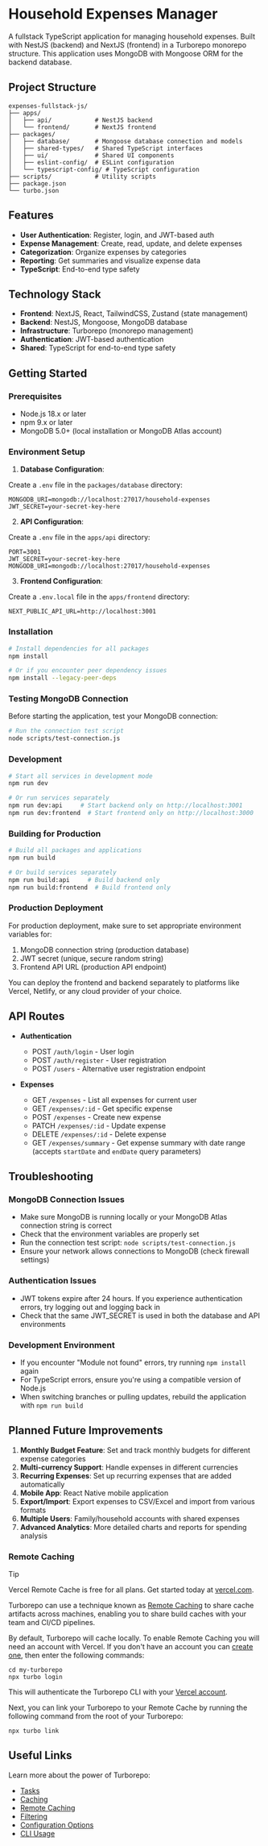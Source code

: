 # Household Expenses Manager

A fullstack TypeScript application for managing household expenses. Built with NestJS (backend) and NextJS (frontend) in a Turborepo monorepo structure. This application uses MongoDB with Mongoose ORM for the backend database.

## Project Structure

```
expenses-fullstack-js/
├── apps/
│   ├── api/            # NestJS backend
│   └── frontend/       # NextJS frontend
├── packages/
│   ├── database/       # Mongoose database connection and models
│   ├── shared-types/   # Shared TypeScript interfaces
│   ├── ui/             # Shared UI components
│   ├── eslint-config/  # ESLint configuration
│   └── typescript-config/ # TypeScript configuration
├── scripts/            # Utility scripts
├── package.json
└── turbo.json
```

## Features

- **User Authentication**: Register, login, and JWT-based auth
- **Expense Management**: Create, read, update, and delete expenses
- **Categorization**: Organize expenses by categories
- **Reporting**: Get summaries and visualize expense data
- **TypeScript**: End-to-end type safety

## Technology Stack

- **Frontend**: NextJS, React, TailwindCSS, Zustand (state management)
- **Backend**: NestJS, Mongoose, MongoDB database
- **Infrastructure**: Turborepo (monorepo management)
- **Authentication**: JWT-based authentication
- **Shared**: TypeScript for end-to-end type safety

## Getting Started

### Prerequisites

- Node.js 18.x or later
- npm 9.x or later
- MongoDB 5.0+ (local installation or MongoDB Atlas account)

### Environment Setup

1. **Database Configuration**:

Create a `.env` file in the `packages/database` directory:
```
MONGODB_URI=mongodb://localhost:27017/household-expenses
JWT_SECRET=your-secret-key-here
```

2. **API Configuration**:

Create a `.env` file in the `apps/api` directory:
```
PORT=3001
JWT_SECRET=your-secret-key-here
MONGODB_URI=mongodb://localhost:27017/household-expenses
```

3. **Frontend Configuration**:

Create a `.env.local` file in the `apps/frontend` directory:
```
NEXT_PUBLIC_API_URL=http://localhost:3001
```

### Installation

```bash
# Install dependencies for all packages
npm install

# Or if you encounter peer dependency issues
npm install --legacy-peer-deps
```

### Testing MongoDB Connection

Before starting the application, test your MongoDB connection:

```bash
# Run the connection test script
node scripts/test-connection.js
```

### Development

```bash
# Start all services in development mode
npm run dev

# Or run services separately
npm run dev:api     # Start backend only on http://localhost:3001
npm run dev:frontend  # Start frontend only on http://localhost:3000
```

### Building for Production

```bash
# Build all packages and applications
npm run build

# Or build services separately
npm run build:api     # Build backend only
npm run build:frontend  # Build frontend only
```

### Production Deployment

For production deployment, make sure to set appropriate environment variables for:

1. MongoDB connection string (production database)
2. JWT secret (unique, secure random string)
3. Frontend API URL (production API endpoint)

You can deploy the frontend and backend separately to platforms like Vercel, Netlify, or any cloud provider of your choice.

## API Routes

- **Authentication**

  - POST `/auth/login` - User login
  - POST `/auth/register` - User registration
  - POST `/users` - Alternative user registration endpoint

- **Expenses**
  - GET `/expenses` - List all expenses for current user
  - GET `/expenses/:id` - Get specific expense
  - POST `/expenses` - Create new expense
  - PATCH `/expenses/:id` - Update expense
  - DELETE `/expenses/:id` - Delete expense
  - GET `/expenses/summary` - Get expense summary with date range (accepts `startDate` and `endDate` query parameters)

## Troubleshooting

### MongoDB Connection Issues

- Make sure MongoDB is running locally or your MongoDB Atlas connection string is correct
- Check that the environment variables are properly set
- Run the connection test script: `node scripts/test-connection.js`
- Ensure your network allows connections to MongoDB (check firewall settings)

### Authentication Issues

- JWT tokens expire after 24 hours. If you experience authentication errors, try logging out and logging back in
- Check that the same JWT_SECRET is used in both the database and API environments

### Development Environment

- If you encounter "Module not found" errors, try running `npm install` again
- For TypeScript errors, ensure you're using a compatible version of Node.js
- When switching branches or pulling updates, rebuild the application with `npm run build`

## Planned Future Improvements

1. **Monthly Budget Feature**: Set and track monthly budgets for different expense categories
2. **Multi-currency Support**: Handle expenses in different currencies
3. **Recurring Expenses**: Set up recurring expenses that are added automatically
4. **Mobile App**: React Native mobile application
5. **Export/Import**: Export expenses to CSV/Excel and import from various formats
6. **Multiple Users**: Family/household accounts with shared expenses
7. **Advanced Analytics**: More detailed charts and reports for spending analysis

### Remote Caching

> [!TIP]
> Vercel Remote Cache is free for all plans. Get started today at [vercel.com](https://vercel.com/signup?/signup?utm_source=remote-cache-sdk&utm_campaign=free_remote_cache).

Turborepo can use a technique known as [Remote Caching](https://turborepo.com/docs/core-concepts/remote-caching) to share cache artifacts across machines, enabling you to share build caches with your team and CI/CD pipelines.

By default, Turborepo will cache locally. To enable Remote Caching you will need an account with Vercel. If you don't have an account you can [create one](https://vercel.com/signup?utm_source=turborepo-examples), then enter the following commands:

```
cd my-turborepo
npx turbo login
```

This will authenticate the Turborepo CLI with your [Vercel account](https://vercel.com/docs/concepts/personal-accounts/overview).

Next, you can link your Turborepo to your Remote Cache by running the following command from the root of your Turborepo:

```
npx turbo link
```

## Useful Links

Learn more about the power of Turborepo:

- [Tasks](https://turborepo.com/docs/crafting-your-repository/running-tasks)
- [Caching](https://turborepo.com/docs/crafting-your-repository/caching)
- [Remote Caching](https://turborepo.com/docs/core-concepts/remote-caching)
- [Filtering](https://turborepo.com/docs/crafting-your-repository/running-tasks#using-filters)
- [Configuration Options](https://turborepo.com/docs/reference/configuration)
- [CLI Usage](https://turborepo.com/docs/reference/command-line-reference)
